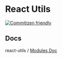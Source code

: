 # React Utils

[![Commitizen friendly](https://img.shields.io/badge/commitizen-friendly-brightgreen.svg)](http://commitizen.github.io/cz-cli/)

## Docs

react-utils / [Modules Doc](./docs/modules.md)
